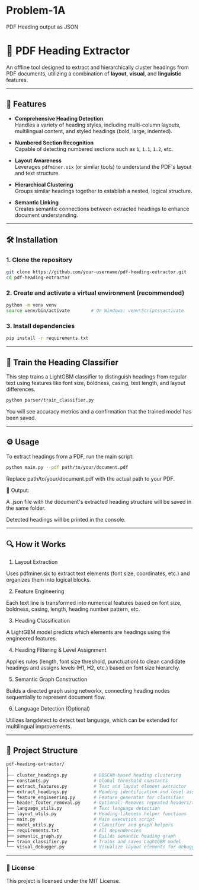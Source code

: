 # Problem-1A
PDF Heading output as JSON

# 📄 PDF Heading Extractor

An offline tool designed to extract and hierarchically cluster headings from PDF documents, utilizing a combination of **layout**, **visual**, and **linguistic** features.

---

## 🚀 Features

- **Comprehensive Heading Detection**  
  Handles a variety of heading styles, including multi-column layouts, multilingual content, and styled headings (bold, large, indented).

- **Numbered Section Recognition**  
  Capable of detecting numbered sections such as `1`, `1.1`, `1.2`, etc.

- **Layout Awareness**  
  Leverages `pdfminer.six` (or similar tools) to understand the PDF's layout and text structure.

- **Hierarchical Clustering**  
  Groups similar headings together to establish a nested, logical structure.

- **Semantic Linking**  
  Creates semantic connections between extracted headings to enhance document understanding.

---

## 🛠️ Installation

### 1. Clone the repository

```bash
git clone https://github.com/your-username/pdf-heading-extractor.git
cd pdf-heading-extractor
```
### 2. Create and activate a virtual environment (recommended)
```bash
python -m venv venv
source venv/bin/activate        # On Windows: venv\Scripts\activate
```
### 3. Install dependencies
```bash
pip install -r requirements.txt
```
---

## 🧠 Train the Heading Classifier
This step trains a LightGBM classifier to distinguish headings from regular text using features like font size, boldness, casing, text length, and layout differences.
```bash
python parser/train_classifier.py
```
You will see accuracy metrics and a confirmation that the trained model has been saved.

---

## ⚙️ Usage
To extract headings from a PDF, run the main script:
```bash
python main.py --pdf path/to/your/document.pdf
```
Replace path/to/your/document.pdf with the actual path to your PDF.

📝 Output:

A .json file with the document's extracted heading structure will be saved in the same folder.

Detected headings will be printed in the console.

---
## 🔍 How it Works
1. Layout Extraction
   
Uses pdfminer.six to extract text elements (font size, coordinates, etc.) and organizes them into logical blocks.

2. Feature Engineering
   
Each text line is transformed into numerical features based on font size, boldness, casing, length, heading number pattern, etc.

3. Heading Classification
   
A LightGBM model predicts which elements are headings using the engineered features.

4. Heading Filtering & Level Assignment
   
Applies rules (length, font size threshold, punctuation) to clean candidate headings and assigns levels (H1, H2, etc.) based on font size hierarchy.

5. Semantic Graph Construction
    
Builds a directed graph using networkx, connecting heading nodes sequentially to represent document flow.

6. Language Detection (Optional)
    
Utilizes langdetect to detect text language, which can be extended for multilingual improvements.

---

## 🧾 Project Structure
```bash
pdf-heading-extractor/
│
├── cluster_headings.py          # DBSCAN-based heading clustering
├── constants.py                 # Global threshold constants
├── extract_features.py          # Text and layout element extractor
├── extract_headings.py          # Heading identification and level assignment
├── feature_engineering.py       # Feature generator for classifier
├── header_footer_removal.py     # Optional: Removes repeated headers/footers
├── language_utils.py            # Text language detection
├── layout_utils.py              # Heading-likeness helper functions
├── main.py                      # Main execution script
├── model_utils.py               # Classifier and graph helpers
├── requirements.txt             # All dependencies
├── semantic_graph.py            # Builds semantic heading graph
├── train_classifier.py          # Trains and saves LightGBM model
└── visual_debugger.py           # Visualize layout elements for debugging

```

---

### 📄 License

This project is licensed under the MIT License.





